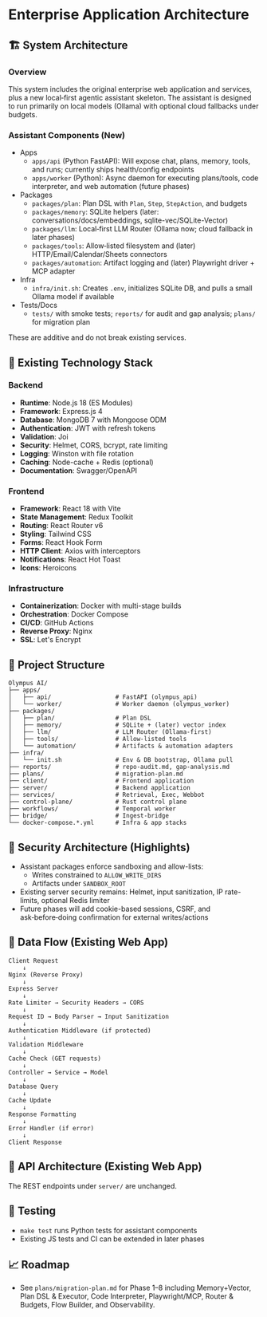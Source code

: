# Enterprise Application Architecture

## 🏗️ System Architecture

### Overview

This system includes the original enterprise web application and services, plus a new local‑first agentic assistant skeleton. The assistant is designed to run primarily on local models (Ollama) with optional cloud fallbacks under budgets.

### Assistant Components (New)

- Apps
  - `apps/api` (Python FastAPI): Will expose chat, plans, memory, tools, and runs; currently ships health/config endpoints
  - `apps/worker` (Python): Async daemon for executing plans/tools, code interpreter, and web automation (future phases)
- Packages
  - `packages/plan`: Plan DSL with `Plan`, `Step`, `StepAction`, and budgets
  - `packages/memory`: SQLite helpers (later: conversations/docs/embeddings, sqlite-vec/SQLite-Vector)
  - `packages/llm`: Local‑first LLM Router (Ollama now; cloud fallback in later phases)
  - `packages/tools`: Allow‑listed filesystem and (later) HTTP/Email/Calendar/Sheets connectors
  - `packages/automation`: Artifact logging and (later) Playwright driver + MCP adapter
- Infra
  - `infra/init.sh`: Creates `.env`, initializes SQLite DB, and pulls a small Ollama model if available
- Tests/Docs
  - `tests/` with smoke tests; `reports/` for audit and gap analysis; `plans/` for migration plan

These are additive and do not break existing services.

## 🧭 Existing Technology Stack

### Backend

- **Runtime**: Node.js 18 (ES Modules)
- **Framework**: Express.js 4
- **Database**: MongoDB 7 with Mongoose ODM
- **Authentication**: JWT with refresh tokens
- **Validation**: Joi
- **Security**: Helmet, CORS, bcrypt, rate limiting
- **Logging**: Winston with file rotation
- **Caching**: Node-cache + Redis (optional)
- **Documentation**: Swagger/OpenAPI

### Frontend

- **Framework**: React 18 with Vite
- **State Management**: Redux Toolkit
- **Routing**: React Router v6
- **Styling**: Tailwind CSS
- **Forms**: React Hook Form
- **HTTP Client**: Axios with interceptors
- **Notifications**: React Hot Toast
- **Icons**: Heroicons

### Infrastructure

- **Containerization**: Docker with multi-stage builds
- **Orchestration**: Docker Compose
- **CI/CD**: GitHub Actions
- **Reverse Proxy**: Nginx
- **SSL**: Let's Encrypt

## 📁 Project Structure

```
Olympus AI/
├── apps/
│   ├── api/                  # FastAPI (olympus_api)
│   └── worker/               # Worker daemon (olympus_worker)
├── packages/
│   ├── plan/                 # Plan DSL
│   ├── memory/               # SQLite + (later) vector index
│   ├── llm/                  # LLM Router (Ollama-first)
│   ├── tools/                # Allow-listed tools
│   └── automation/           # Artifacts & automation adapters
├── infra/
│   └── init.sh               # Env & DB bootstrap, Ollama pull
├── reports/                  # repo-audit.md, gap-analysis.md
├── plans/                    # migration-plan.md
├── client/                   # Frontend application
├── server/                   # Backend application
├── services/                 # Retrieval, Exec, Webbot
├── control-plane/            # Rust control plane
├── workflows/                # Temporal worker
├── bridge/                   # Ingest-bridge
└── docker-compose.*.yml      # Infra & app stacks
```

## 🔐 Security Architecture (Highlights)

- Assistant packages enforce sandboxing and allow-lists:
  - Writes constrained to `ALLOW_WRITE_DIRS`
  - Artifacts under `SANDBOX_ROOT`
- Existing server security remains: Helmet, input sanitization, IP rate-limits, optional Redis limiter
- Future phases will add cookie-based sessions, CSRF, and ask‑before‑doing confirmation for external writes/actions

## 🔄 Data Flow (Existing Web App)

```
Client Request
    ↓
Nginx (Reverse Proxy)
    ↓
Express Server
    ↓
Rate Limiter → Security Headers → CORS
    ↓
Request ID → Body Parser → Input Sanitization
    ↓
Authentication Middleware (if protected)
    ↓
Validation Middleware
    ↓
Cache Check (GET requests)
    ↓
Controller → Service → Model
    ↓
Database Query
    ↓
Cache Update
    ↓
Response Formatting
    ↓
Error Handler (if error)
    ↓
Client Response
```

## 🔌 API Architecture (Existing Web App)

The REST endpoints under `server/` are unchanged.

## 🧪 Testing

- `make test` runs Python tests for assistant components
- Existing JS tests and CI can be extended in later phases

## 📈 Roadmap

- See `plans/migration-plan.md` for Phase 1–8 including Memory+Vector, Plan DSL & Executor, Code Interpreter, Playwright/MCP, Router & Budgets, Flow Builder, and Observability.
